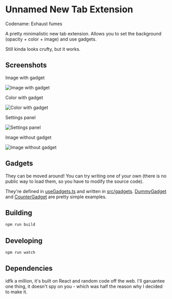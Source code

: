 # Unnamed New Tab Extension

Codename: Exhaust fumes

A pretty minimalistic new tab extension. Allows you to set the background (opacity + color + image) and use gadgets.

Still kinda looks crufty, but it works.

## Screenshots

Image with gadget

![Image with gadget](https://i.arxius.io/57bf732a.png)

Color with gadget

![Color with gadget](https://i.arxius.io/d150355a.png)

Settings panel

![Settings panel](https://i.arxius.io/acf4a306.png)

Image without gadget

![Image without gadget](https://i.arxius.io/acb3de3f.png)

## Gadgets

They can be moved around! You can try writing one of your own (there is no public way to load them, so you have to modify the source code).

They're defined in [useGadgets.ts](src/hooks/useGadgets.ts) and written in [src/gadgets](src/gadgets). [DummyGadget](src/gadget/DummyGadget.ts) and [CounterGadget](src/gadget/CounterGadget.ts) are pretty simple examples.

## Building

```bash
npm run build
```

## Developing

```bash
npm run watch
```

## Dependencies

idfk a million, it's built on React and random code off the web. I'll garuantee one thing, it doesn't spy on you - which was half the reason why I decided to make it.

